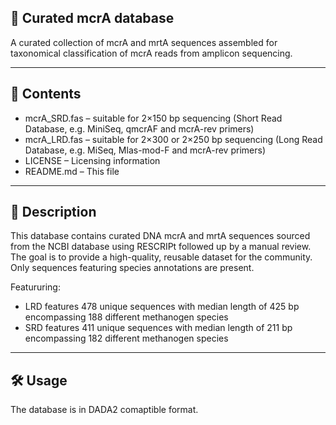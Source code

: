 ## 🧬 Curated mcrA database

A curated collection of mcrA and mrtA sequences assembled for taxonomical classification of mcrA reads from amplicon sequencing.

---

## 📂 Contents

- mcrA_SRD.fas – suitable for 2×150 bp sequencing (Short Read Database, e.g. MiniSeq, qmcrAF and mcrA-rev primers)
- mcrA_LRD.fas – suitable for 2×300 or 2×250 bp sequencing (Long Read Database, e.g. MiSeq, Mlas-mod-F and mcrA-rev primers)
- LICENSE – Licensing information  
- README.md – This file  

---

## 🧫 Description

This database contains curated DNA mcrA and mrtA sequences sourced from the NCBI database using RESCRIPt followed up by a manual review.
The goal is to provide a high-quality, reusable dataset for the community. Only sequences featuring species annotations are present.

Featururing:
- LRD features 478 unique sequences with median length of 425 bp encompassing 188 different methanogen species 
- SRD features 411 unique sequences with median length of 211 bp encompassing 182 different methanogen species 

---

## 🛠️ Usage

The database is in DADA2 comaptible format.
